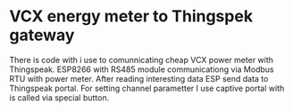 # VCX energy meter to Thingspek gateway

There is code with i use to comunnicating cheap VCX power meter with Thingspeak. ESP8266 with RS485 module communicationg via Modbus RTU with power meter. After reading interesting data ESP send data to Thingspeak portal. 
For setting channel parametter I use  captive portal with is called via special button. 
 

